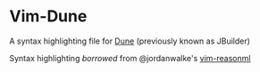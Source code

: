 Vim-Dune
===

A syntax highlighting file for [Dune](https://github.com/ocaml/dune) (previously known as JBuilder)

Syntax highlighting *borrowed* from @jordanwalke's [vim-reasonml](https://github.com/jordwalke/vim-reasonml)
